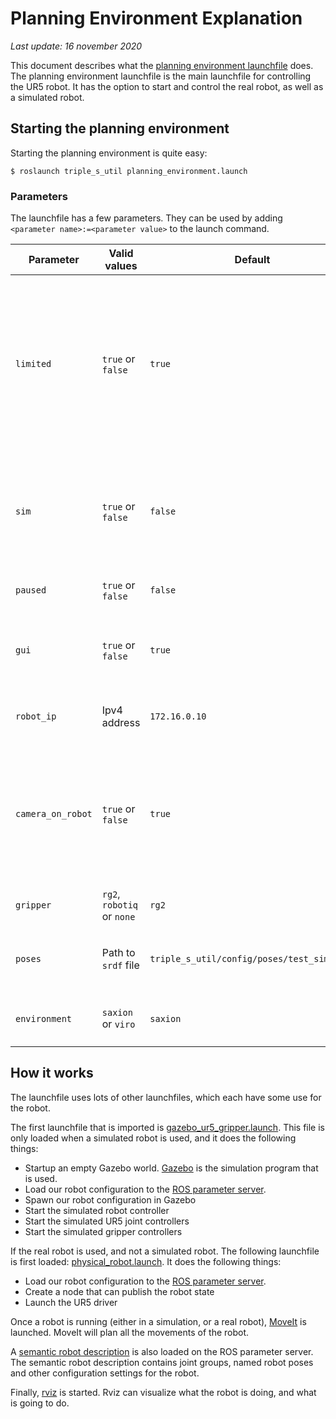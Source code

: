 # Planning Environment Explanation
_Last update: 16 november 2020_

This document describes what the [planning environment launchfile](../triple_s_util/launch/planning_environment.launch) does. The planning environment launchfile is the main launchfile for controlling the UR5 robot. It has the option to start and control the real robot, as well as a simulated robot.

## Starting the planning environment
Starting the planning environment is quite easy:
```
$ roslaunch triple_s_util planning_environment.launch
```

### Parameters
The launchfile has a few parameters. They can be used by adding `<parameter name>:=<parameter value>` to the launch command.

| Parameter | Valid values | Default | Explanation |
|---|---|---|---|
| `limited` | `true` or `false`  | `true` |Limit joint movement to `[-pi, pi]`. This makes it easier for MoveIt to plan movements, but sometimes causes weird movements |
| `sim` | `true` or `false` | `false` | Enable or disable the simulation. If the simulation is running, no real robot can be controlled |
| `paused` | `true` or `false` | `false` | Start the simulation paused |
| `gui` | `true` or `false` | `true` | Launch the Gazebo simulation UI (simulation only) |
| `robot_ip` | Ipv4 address | `172.16.0.10` | Ip address of the real robot (real robot only) |
| `camera_on_robot` | `true` or `false` | `true` | Launches the robot with the camera connected to the robot. If set to false, the camera is static in the world |
| `gripper` | `rg2`, `robotiq` or `none` | `rg2` | The gripper to put on the robot |
| `poses` | Path to `srdf` file | `triple_s_util/config/poses/test_sim.srdf` | Path to an `srdf` file that contains pose definitions |
| `environment` | `saxion` or `viro` | `saxion` | The environment to put the robot in |

## How it works
The launchfile uses lots of other launchfiles, which each have some use for the robot.

The first launchfile that is imported is [gazebo_ur5_gripper.launch](../triple_s_util/launch/gazebo_ur5_gripper.launch). This file is only loaded when a simulated robot is used, and it does the following things:
 - Startup an empty Gazebo world. [Gazebo](http://gazebosim.org/) is the simulation program that is used.
 - Load our robot configuration to the [ROS parameter server](http://wiki.ros.org/Parameter%20Server).
 - Spawn our robot configuration in Gazebo
 - Start the simulated robot controller
 - Start the simulated UR5 joint controllers
 - Start the simulated gripper controllers

If the real robot is used, and not a simulated robot. The following launchfile is first loaded: [physical_robot.launch](../triple_s_util/launch/physical_robot.launch). It does the following things:
 - Load our robot configuration to the [ROS parameter server](http://wiki.ros.org/Parameter%20Server).
 - Create a node that can publish the robot state
 - Launch the UR5 driver

Once a robot is running (either in a simulation, or a real robot), [MoveIt](https://moveit.ros.org/) is launched. MoveIt will plan all the movements of the robot.

A [semantic robot description](http://wiki.ros.org/srdf) is also loaded on the ROS parameter server. The semantic robot description contains joint groups, named robot poses and other configuration settings for the robot.

Finally, [rviz](http://wiki.ros.org/rviz) is started. Rviz can visualize what the robot is doing, and what is going to do.
